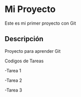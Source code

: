 ﻿# Mi Proyecto
Este es mi primer proyecto con Git

## Descripción
Proyecto para aprender Git

Codigos de Tareas

-Tarea 1

-Tarea 2

-Tarea 3





